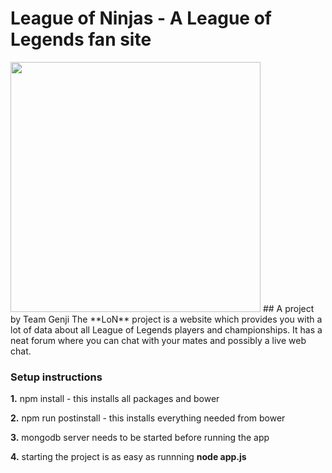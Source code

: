 # League of Ninjas - A League of Legends fan site
<img src="http://img06.deviantart.net/3005/i/2015/343/0/8/overwatch___genji_by_yuki__chi-d9jme6w.png" width="400px"/>
## A project by Team Genji
The **LoN** project is a website which provides you with a lot of data about all League of Legends players and championships. It has a neat forum where you can chat with your mates and possibly a live web chat.

### Setup instructions
**1.** npm install - this installs all packages and bower

**2.** npm run postinstall - this installs everything needed from bower

**3.** mongodb server needs to be started before running the app

**4.** starting the project is as easy as runnning **node app.js**

